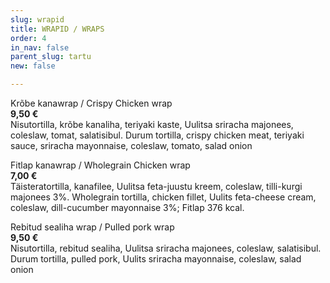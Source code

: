 ```yaml
---
slug: wrapid
title: WRAPID / WRAPS
order: 4
in_nav: false
parent_slug: tartu
new: false

---
```

<span class="spicy"></span> Krõbe kanawrap / Crispy Chicken wrap  
**9,50 €**  
<span class="koostis">Nisutortilla, krõbe kanaliha, teriyaki kaste, Uulitsa sriracha majonees, coleslaw, tomat, salatisibul. Durum tortilla, crispy chicken meat, teriyaki sauce, sriracha mayonnaise, coleslaw, tomato, salad onion</span>

Fitlap kanawrap / Wholegrain Chicken wrap  
**7,00 €**  
<span class="koostis">Täisteratortilla, kanafilee, Uulitsa feta-juustu kreem, coleslaw, tilli-kurgi majonees 3%. Wholegrain tortilla, chicken fillet, Uulits feta-cheese cream, coleslaw, dill-cucumber mayonnaise 3%; </span> Fitlap 376 kcal.

Rebitud sealiha wrap / Pulled pork wrap  
**9,50 €**  
<span class="koostis">Nisutortilla, rebitud sealiha, Uulitsa sriracha majonees, coleslaw, salatisibul. Durum tortilla, pulled pork, Uulits sriracha mayonnaise, coleslaw, salad onion</span>
